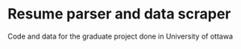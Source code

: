 # Resume parser and data scraper
Code and data for the graduate project done in University of ottawa
